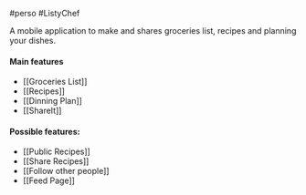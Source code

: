 #perso
#ListyChef 

A mobile application to make and shares groceries list, recipes and planning your dishes.

#### Main features

- [[Groceries List]] 
- [[Recipes]]
- [[Dinning Plan]]
- [[ShareIt]]

#### Possible features:
- [[Public Recipes]]
- [[Share Recipes]]
- [[Follow other people]]
- [[Feed Page]]